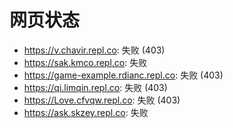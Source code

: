 # 网页状态
- https://v.chavir.repl.co: 失败 (403)
- https://sak.kmco.repl.co: 失败
- https://game-example.rdianc.repl.co: 失败 (403)
- https://qi.limqin.repl.co: 失败 (403)
- https://Love.cfvqw.repl.co: 失败 (403)
- https://ask.skzey.repl.co: 失败
